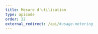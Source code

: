 ```yaml
---
title: Mesure d'utilisation
type: apicode
order: 22
external_redirect: /api/#usage-metering
---
```

